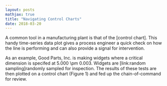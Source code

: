 ```yaml
---
layout: posts
mathjax: true
title: "Navigating Control Charts"
date: 2018-03-20
---
```


A common tool in a manufacturing plant is that of the [control chart]. 
This handy time-series data plot gives a process engineer a quick check on how the line is performing and can also
provide a signal for intervention. 

As an example, Good Parts, Inc. is making widgets where a critical dimension is specifed at 5.000 \pm 0.003. 
Widgets are [link:random sampling]randomly sampled for inspection. The results of these tests are then plotted 
on a control chart (Figure 1) and fed up the chain-of-command for review. 



